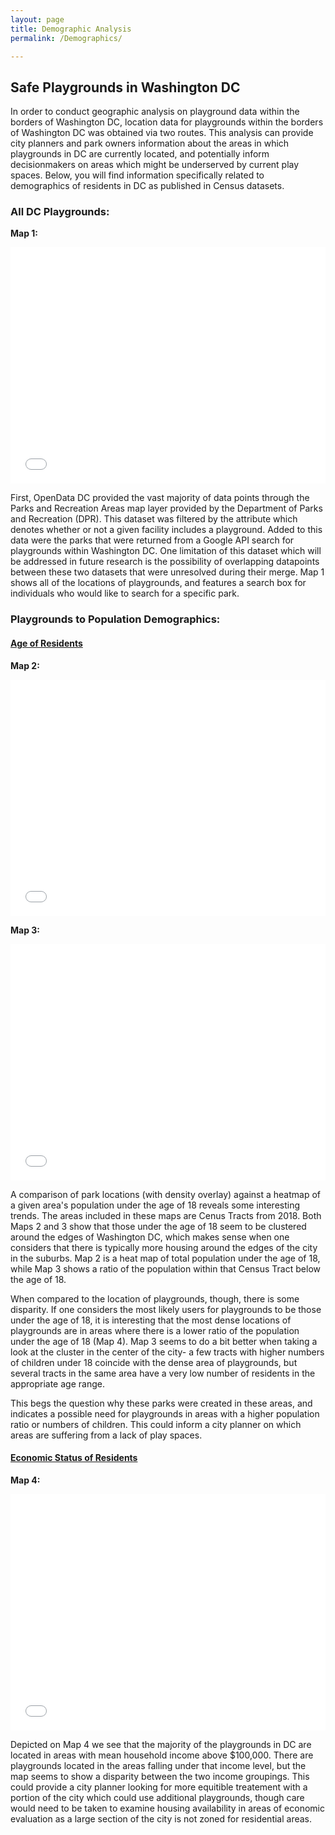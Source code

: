 ```yaml
---
layout: page
title: Demographic Analysis
permalink: /Demographics/

---
```


## Safe Playgrounds in Washington DC

In order to conduct geographic analysis on playground data within the borders of Washington DC, location data for playgrounds within the borders of Washington DC was obtained via two routes. This analysis can provide city planners and park owners information about the areas in which playgrounds in DC are currently located, and potentially inform decisionmakers on areas which might be underserved by current play spaces. Below, you will find information specifically related to demographics of residents in DC as published in Census datasets.  

### All DC Playgrounds:

**Map 1:**
<style>.embed-container {position: relative; padding-bottom: 75%; height: 0; max-width: 100%;} .embed-container iframe, .embed-container object, .embed-container iframe{position: absolute; top: 0; left: 0; width: 100%; height: 100%;} small{position: absolute; z-index: 40; bottom: 0; margin-bottom: -15px;}</style><div class="embed-container"><iframe width="400" height="300" frameborder="0" scrolling="no" marginheight="0" marginwidth="0" title="All DC Playgrounds" src="//mygmu.maps.arcgis.com/apps/Embed/index.html?webmap=5ad339686a504fb4aba6766b2acdd340&extent=-77.2314,38.8083,-76.8122,38.9961&zoom=true&previewImage=false&scale=true&search=true&searchextent=true&legend=true&disable_scroll=true&theme=light"></iframe></div>

First, OpenData DC provided the vast majority of data points through the Parks and Recreation Areas map layer provided by the Department of Parks and Recreation (DPR). This dataset was filtered by the attribute which denotes whether or not a given facility includes a playground. Added to this data were the parks that were returned from a Google API search for playgrounds within Washington DC. One limitation of this dataset which will be addressed in future research is the possibility of overlapping datapoints between these two datasets that were unresolved during their merge. Map 1 shows all of the locations of playgrounds, and features a search box for individuals who would like to search for a specific park.

### Playgrounds to Population Demographics:

#### <ins>Age of Residents</ins>

**Map 2:**
<style>.embed-container {position: relative; padding-bottom: 75%; height: 0; max-width: 100%;} .embed-container iframe, .embed-container object, .embed-container iframe{position: absolute; top: 0; left: 0; width: 100%; height: 100%;} small{position: absolute; z-index: 40; bottom: 0; margin-bottom: -15px;}</style><div class="embed-container"><iframe width="400" height="300" frameborder="0" scrolling="no" marginheight="0" marginwidth="0" title="Pop under 18 vs Playground Location" src="//mygmu.maps.arcgis.com/apps/Embed/index.html?webmap=42321458082242efa2c7643f75c326eb&extent=-77.236,38.81,-76.8168,38.9978&zoom=true&previewImage=false&scale=true&legend=true&disable_scroll=true&theme=light"></iframe></div>

**Map 3:**
<style>.embed-container {position: relative; padding-bottom: 75%; height: 0; max-width: 100%;} .embed-container iframe, .embed-container object, .embed-container iframe{position: absolute; top: 0; left: 0; width: 100%; height: 100%;} small{position: absolute; z-index: 40; bottom: 0; margin-bottom: -15px;}</style><div class="embed-container"><iframe width="400" height="300" frameborder="0" scrolling="no" marginheight="0" marginwidth="0" title="Percent Pop under 18 vs Playground Location" src="//mygmu.maps.arcgis.com/apps/Embed/index.html?webmap=e7ae0cb6fb3a478f9e7ab4a65c41e825&extent=-77.236,38.81,-76.8168,38.9978&zoom=true&previewImage=false&scale=true&legend=true&disable_scroll=true&theme=light"></iframe></div>

A comparison of park locations (with density overlay) against a heatmap of a given area's population under the age of 18 reveals some interesting trends. The areas included in these maps are Cenus Tracts from 2018. Both Maps 2 and 3 show that those under the age of 18 seem to be clustered around the edges of Washington DC, which makes sense when one considers that there is typically more housing around the edges of the city in the suburbs. Map 2 is a heat map of total population under the age of 18, while Map 3 shows a ratio of the population within that Census Tract below the age of 18.

When compared to the location of playgrounds, though, there is some disparity. If one considers the most likely users for playgrounds to be those under the age of 18, it is interesting that the most dense locations of playgrounds are in areas where there is a lower ratio of the population under the age of 18 (Map 4). Map 3 seems to do a bit better when taking a look at the cluster in the center of the city- a few tracts with higher numbers of children under 18 coincide with the dense area of playgrounds, but several tracts in the same area have a very low number of residents in the appropriate age range.

This begs the question why these parks were created in these areas, and indicates a possible need for playgrounds in areas with a higher population ratio or numbers of children. This could inform a city planner on which areas are suffering from a lack of play spaces. 

#### <ins>Economic Status of Residents</ins>

**Map 4:**
<style>.embed-container {position: relative; padding-bottom: 75%; height: 0; max-width: 100%;} .embed-container iframe, .embed-container object, .embed-container iframe{position: absolute; top: 0; left: 0; width: 100%; height: 100%;} small{position: absolute; z-index: 40; bottom: 0; margin-bottom: -15px;}</style><div class="embed-container"><iframe width="400" height="300" frameborder="0" scrolling="no" marginheight="0" marginwidth="0" title="SES and playground density" src="//mygmu.maps.arcgis.com/apps/Embed/index.html?webmap=afdcb96f36e045649c1f5b41bfa98979&extent=-77.2044,38.8059,-76.7852,38.9937&zoom=true&previewImage=false&scale=true&legend=true&disable_scroll=true&theme=light"></iframe></div>

Depicted on Map 4 we see that the majority of the playgrounds in DC are located in areas with mean household income above $100,000. There are playgrounds located in the areas falling under that income level, but the map seems to show a disparity between the two income groupings. This could provide a city planner looking for more equitible treatement with a portion of the city which could use additional playgrounds, though care would need to be taken to examine housing availability in areas of economic evaluation as a large section of the city is not zoned for residential areas.
